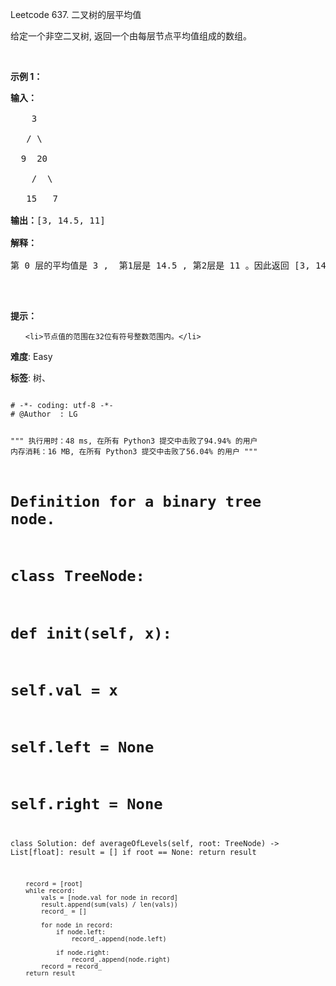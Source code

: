 Leetcode 637. 二叉树的层平均值
<p>给定一个非空二叉树, 返回一个由每层节点平均值组成的数组。</p>


<p>&nbsp;</p>



<p><strong>示例 1：</strong></p>



<pre><strong>输入：</strong>

    3

   / \

  9  20

    /  \

   15   7

<strong>输出：</strong>[3, 14.5, 11]

<strong>解释：</strong>

第 0 层的平均值是 3 ,  第1层是 14.5 , 第2层是 11 。因此返回 [3, 14.5, 11] 。

</pre>



<p>&nbsp;</p>



<p><strong>提示：</strong></p>



<ul>

	<li>节点值的范围在32位有符号整数范围内。</li>

</ul>





 **难度**: Easy



 **标签**: 树、 





<div class="hcb_wrap">
<pre class="prism undefined-numbers lang-python" data-lang="Python"><code>
# -*- coding: utf-8 -*-
# @Author  : LG

"""
执行用时：48 ms, 在所有 Python3 提交中击败了94.94% 的用户
内存消耗：16 MB, 在所有 Python3 提交中击败了56.04% 的用户
"""

# Definition for a binary tree node.
# class TreeNode:
#     def __init__(self, x):
#         self.val = x
#         self.left = None
#         self.right = None

class Solution:
    def averageOfLevels(self, root: TreeNode) -> List[float]:
        result = []
        if root == None:
            return result

        record = [root]
        while record:
            vals = [node.val for node in record]
            result.append(sum(vals) / len(vals))
            record_ = []

            for node in record:
                if node.left:
                    record_.append(node.left)

                if node.right:
                    record_.append(node.right)
            record = record_
        return result
</code></pre></div>
